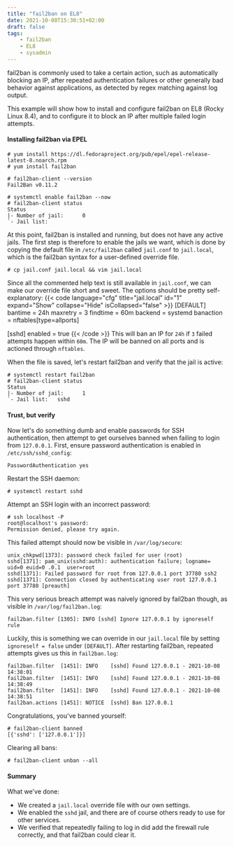 ```yaml
---
title: "fail2ban on EL8"
date: 2021-10-08T15:30:51+02:00
draft: false
tags:
    - fail2ban
    - EL8
    - sysadmin
---
```


fail2ban is commonly used to  take a certain action, such as automatically blocking an IP, after repeated authentication failures or other generally bad behavior against applications, as detected by regex matching against log output.

This example will show how to install and configure fail2ban on EL8 (Rocky Linux 8.4), and to configure it to block an IP after multiple failed login attempts.

#### Installing fail2ban via EPEL
```
# yum install https://dl.fedoraproject.org/pub/epel/epel-release-latest-8.noarch.rpm
# yum install fail2ban

# fail2ban-client --version
Fail2Ban v0.11.2

# systemctl enable fail2ban --now
# fail2ban-client status
Status
|- Number of jail:      0
`- Jail list:
```
At this point, fail2ban is installed and running, but does not have any active jails. The first step is therefore to enable the jails we want, which is done by copying the default file in `/etc/fail2ban` called `jail.conf` to `jail.local`, which is the fail2ban syntax for a user-defined override file.
```
# cp jail.conf jail.local && vim jail.local
```
Since all the commented help text is still available in `jail.conf`, we can make our override file short and sweet. The options should be pretty self-explanatory:
{{< code language="cfg" title="jail.local" id="1" expand="Show" collapse="Hide" isCollapsed="false" >}}
[DEFAULT]
bantime = 24h
maxretry = 3
findtime = 60m
backend = systemd
banaction = nftables[type=allports]

[sshd]
enabled = true
{{< /code >}}
This will ban an IP for `24h` if `3` failed attempts happen within `60m`. The IP will be banned on all ports and is actioned through `nftables`.

When the file is saved, let's restart fail2ban and verify that the jail is active:
```
# systemctl restart fail2ban
# fail2ban-client status
Status
|- Number of jail:      1
`- Jail list:   sshd
```
#### Trust, but verify
Now let's do something dumb and enable passwords for SSH authentication, then attempt to get ourselves banned when failing to login from `127.0.0.1`. First, ensure password authentication is enabled in `/etc/ssh/sshd_config`:
```
PasswordAuthentication yes
```
Restart the SSH daemon:
```
# systemctl restart sshd
```
Attempt an SSH login with an incorrect password:
```
# ssh localhost -P
root@localhost's password:
Permission denied, please try again.
```
This failed attempt should now be visible in `/var/log/secure`:
```
unix_chkpwd[1373]: password check failed for user (root)
sshd[1371]: pam_unix(sshd:auth): authentication failure; logname= uid=0 euid=0 .0.1  user=root
sshd[1371]: Failed password for root from 127.0.0.1 port 37780 ssh2
sshd[1371]: Connection closed by authenticating user root 127.0.0.1 port 37780 [preauth]
```
This very serious breach attempt was naively ignored by fail2ban though, as visible in `/var/log/fail2ban.log`:
```
fail2ban.filter [1305]: INFO [sshd] Ignore 127.0.0.1 by ignoreself rule
```
Luckily, this is something we can override in our `jail.local` file by setting `ignoreself = false` under `[DEFAULT]`. After restarting fail2ban, repeated attempts gives us this in `fail2ban.log`:
```
fail2ban.filter  [1451]: INFO    [sshd] Found 127.0.0.1 - 2021-10-08 14:38:01
fail2ban.filter  [1451]: INFO    [sshd] Found 127.0.0.1 - 2021-10-08 14:38:49
fail2ban.filter  [1451]: INFO    [sshd] Found 127.0.0.1 - 2021-10-08 14:38:51
fail2ban.actions [1451]: NOTICE  [sshd] Ban 127.0.0.1
```
Congratulations, you've banned yourself:
```
# fail2ban-client banned
[{'sshd': ['127.0.0.1']}]
```
Clearing all bans:
```
# fail2ban-client unban --all
```
#### Summary

What we've done:

* We created a `jail.local` override file with our own settings.
* We enabled the `sshd` jail, and there are of course others ready to use for other services.
* We verified that repeatedly failing to log in did add the firewall rule correctly, and that fail2ban could clear it.

